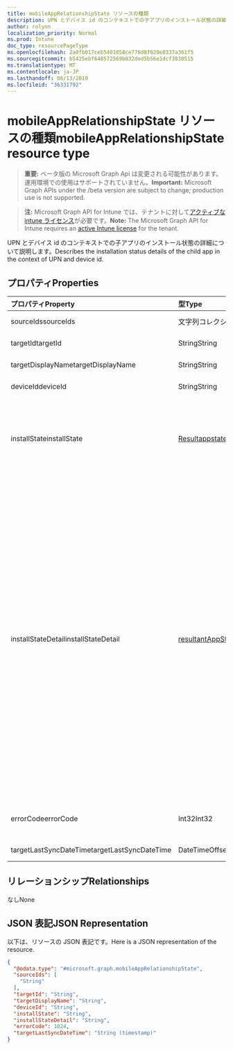 ```yaml
---
title: mobileAppRelationshipState リソースの種類
description: UPN とデバイス id のコンテキストでの子アプリのインストール状態の詳細について説明します。
author: rolyon
localization_priority: Normal
ms.prod: Intune
doc_type: resourcePageType
ms.openlocfilehash: 2a0fb017ceb5401058ce776d8f020e0337a361f5
ms.sourcegitcommit: b5425ebf648572569b032ded5b56e1dcf3830515
ms.translationtype: MT
ms.contentlocale: ja-JP
ms.lasthandoff: 08/13/2019
ms.locfileid: "36331792"
---
```

# <a name="mobileapprelationshipstate-resource-type"></a><span data-ttu-id="68e0a-103">mobileAppRelationshipState リソースの種類</span><span class="sxs-lookup"><span data-stu-id="68e0a-103">mobileAppRelationshipState resource type</span></span>

> <span data-ttu-id="68e0a-104">**重要:** ベータ版の Microsoft Graph Api は変更される可能性があります。運用環境での使用はサポートされていません。</span><span class="sxs-lookup"><span data-stu-id="68e0a-104">**Important:** Microsoft Graph APIs under the /beta version are subject to change; production use is not supported.</span></span>

> <span data-ttu-id="68e0a-105">**注:** Microsoft Graph API for Intune では、テナントに対して[アクティブな intune ライセンス](https://go.microsoft.com/fwlink/?linkid=839381)が必要です。</span><span class="sxs-lookup"><span data-stu-id="68e0a-105">**Note:** The Microsoft Graph API for Intune requires an [active Intune license](https://go.microsoft.com/fwlink/?linkid=839381) for the tenant.</span></span>

<span data-ttu-id="68e0a-106">UPN とデバイス id のコンテキストでの子アプリのインストール状態の詳細について説明します。</span><span class="sxs-lookup"><span data-stu-id="68e0a-106">Describes the installation status details of the child app in the context of UPN and device id.</span></span>

## <a name="properties"></a><span data-ttu-id="68e0a-107">プロパティ</span><span class="sxs-lookup"><span data-stu-id="68e0a-107">Properties</span></span>
|<span data-ttu-id="68e0a-108">プロパティ</span><span class="sxs-lookup"><span data-stu-id="68e0a-108">Property</span></span>|<span data-ttu-id="68e0a-109">型</span><span class="sxs-lookup"><span data-stu-id="68e0a-109">Type</span></span>|<span data-ttu-id="68e0a-110">説明</span><span class="sxs-lookup"><span data-stu-id="68e0a-110">Description</span></span>|
|:---|:---|:---|
|<span data-ttu-id="68e0a-111">sourceIds</span><span class="sxs-lookup"><span data-stu-id="68e0a-111">sourceIds</span></span>|<span data-ttu-id="68e0a-112">文字列コレクション</span><span class="sxs-lookup"><span data-stu-id="68e0a-112">String collection</span></span>|<span data-ttu-id="68e0a-113">送信元モバイルアプリの id のコレクション。</span><span class="sxs-lookup"><span data-stu-id="68e0a-113">The collection of source mobile app's ids.</span></span>|
|<span data-ttu-id="68e0a-114">targetId</span><span class="sxs-lookup"><span data-stu-id="68e0a-114">targetId</span></span>|<span data-ttu-id="68e0a-115">String</span><span class="sxs-lookup"><span data-stu-id="68e0a-115">String</span></span>|<span data-ttu-id="68e0a-116">関連するターゲットアプリの id。</span><span class="sxs-lookup"><span data-stu-id="68e0a-116">The related target app's id.</span></span>|
|<span data-ttu-id="68e0a-117">targetDisplayName</span><span class="sxs-lookup"><span data-stu-id="68e0a-117">targetDisplayName</span></span>|<span data-ttu-id="68e0a-118">String</span><span class="sxs-lookup"><span data-stu-id="68e0a-118">String</span></span>|<span data-ttu-id="68e0a-119">関連するターゲットアプリの表示名。</span><span class="sxs-lookup"><span data-stu-id="68e0a-119">The related target app's display name.</span></span>|
|<span data-ttu-id="68e0a-120">deviceId</span><span class="sxs-lookup"><span data-stu-id="68e0a-120">deviceId</span></span>|<span data-ttu-id="68e0a-121">String</span><span class="sxs-lookup"><span data-stu-id="68e0a-121">String</span></span>|<span data-ttu-id="68e0a-122">対応するデバイス id。</span><span class="sxs-lookup"><span data-stu-id="68e0a-122">The corresponding device id.</span></span>|
|<span data-ttu-id="68e0a-123">installState</span><span class="sxs-lookup"><span data-stu-id="68e0a-123">installState</span></span>|[<span data-ttu-id="68e0a-124">Resultappstate</span><span class="sxs-lookup"><span data-stu-id="68e0a-124">resultantAppState</span></span>](../resources/intune-shared-resultantappstate.md)|<span data-ttu-id="68e0a-125">ターゲットアプリのアプリのインストール状態。</span><span class="sxs-lookup"><span data-stu-id="68e0a-125">The install state of the app of target app.</span></span> <span data-ttu-id="68e0a-126">可能な値は、`installed`、`failed`、`notInstalled`、`uninstallFailed`、`pendingInstall`、`unknown`、`notApplicable` です。</span><span class="sxs-lookup"><span data-stu-id="68e0a-126">Possible values are: `installed`, `failed`, `notInstalled`, `uninstallFailed`, `pendingInstall`, `unknown`, `notApplicable`.</span></span>|
|<span data-ttu-id="68e0a-127">installStateDetail</span><span class="sxs-lookup"><span data-stu-id="68e0a-127">installStateDetail</span></span>|[<span data-ttu-id="68e0a-128">resultantAppStateDetail</span><span class="sxs-lookup"><span data-stu-id="68e0a-128">resultantAppStateDetail</span></span>](../resources/intune-apps-resultantappstatedetail.md)|<span data-ttu-id="68e0a-129">アプリのインストール状態の詳細。</span><span class="sxs-lookup"><span data-stu-id="68e0a-129">The install state detail of the app.</span></span> <span data-ttu-id="68e0a-130">可能な値: `noAdditionalDetails`、 `dependencyFailedToInstall` `dependencyWithRequirementsNotMet` `dependencyPendingReboot` `dependencyWithAutoInstallDisabled` `seeInstallErrorCode` `autoInstallDisabled` `seeUninstallErrorCode` `pendingReboot` `installingDependencies` `powerShellScriptRequirementNotMet` `registryRequirementNotMet`、、、、、、、、、、、、 `fileSystemRequirementNotMet` `platformNotApplicable` `minimumCpuSpeedNotMet` `minimumLogicalProcessorCountNotMet` `minimumPhysicalMemoryNotMet` `minimumOsVersionNotMet` `minimumDiskSpaceNotMet`, `processorArchitectureNotApplicable`.</span><span class="sxs-lookup"><span data-stu-id="68e0a-130">Possible values are: `noAdditionalDetails`, `dependencyFailedToInstall`, `dependencyWithRequirementsNotMet`, `dependencyPendingReboot`, `dependencyWithAutoInstallDisabled`, `seeInstallErrorCode`, `autoInstallDisabled`, `seeUninstallErrorCode`, `pendingReboot`, `installingDependencies`, `powerShellScriptRequirementNotMet`, `registryRequirementNotMet`, `fileSystemRequirementNotMet`, `platformNotApplicable`, `minimumCpuSpeedNotMet`, `minimumLogicalProcessorCountNotMet`, `minimumPhysicalMemoryNotMet`, `minimumOsVersionNotMet`, `minimumDiskSpaceNotMet`, `processorArchitectureNotApplicable`.</span></span>|
|<span data-ttu-id="68e0a-131">errorCode</span><span class="sxs-lookup"><span data-stu-id="68e0a-131">errorCode</span></span>|<span data-ttu-id="68e0a-132">Int32</span><span class="sxs-lookup"><span data-stu-id="68e0a-132">Int32</span></span>|<span data-ttu-id="68e0a-133">ターゲットアプリのインストールまたはアンインストールに失敗した場合のエラーコード。</span><span class="sxs-lookup"><span data-stu-id="68e0a-133">The error code for install or uninstall failures of target app.</span></span>|
|<span data-ttu-id="68e0a-134">targetLastSyncDateTime</span><span class="sxs-lookup"><span data-stu-id="68e0a-134">targetLastSyncDateTime</span></span>|<span data-ttu-id="68e0a-135">DateTimeOffset</span><span class="sxs-lookup"><span data-stu-id="68e0a-135">DateTimeOffset</span></span>|<span data-ttu-id="68e0a-136">ターゲットアプリの最終同期時刻。</span><span class="sxs-lookup"><span data-stu-id="68e0a-136">The last sync time of the target app.</span></span>|

## <a name="relationships"></a><span data-ttu-id="68e0a-137">リレーションシップ</span><span class="sxs-lookup"><span data-stu-id="68e0a-137">Relationships</span></span>
<span data-ttu-id="68e0a-138">なし</span><span class="sxs-lookup"><span data-stu-id="68e0a-138">None</span></span>

## <a name="json-representation"></a><span data-ttu-id="68e0a-139">JSON 表記</span><span class="sxs-lookup"><span data-stu-id="68e0a-139">JSON Representation</span></span>
<span data-ttu-id="68e0a-140">以下は、リソースの JSON 表記です。</span><span class="sxs-lookup"><span data-stu-id="68e0a-140">Here is a JSON representation of the resource.</span></span>
<!-- {
  "blockType": "resource",
  "@odata.type": "microsoft.graph.mobileAppRelationshipState"
}
-->
``` json
{
  "@odata.type": "#microsoft.graph.mobileAppRelationshipState",
  "sourceIds": [
    "String"
  ],
  "targetId": "String",
  "targetDisplayName": "String",
  "deviceId": "String",
  "installState": "String",
  "installStateDetail": "String",
  "errorCode": 1024,
  "targetLastSyncDateTime": "String (timestamp)"
}
```



